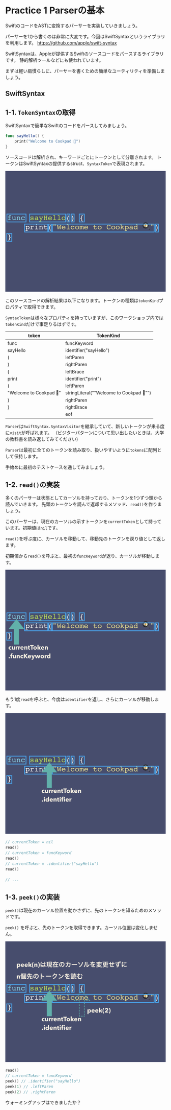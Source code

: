 # Practice 1 Parserの基本

SwiftのコードをASTに変換するパーサーを実装していきましょう。

パーサーを1から書くのは非常に大変です。今回はSwiftSyntaxというライブラリを利用します。
https://github.com/apple/swift-syntax

SwiftSyntaxは、Appleが提供するSwiftのソースコードをパースするライブラリです。
静的解析ツールなどにも使われています。

まずは軽い肩慣らしに、パーサーを書くための簡単なユーティリティを準備しましょう。

## SwiftSyntax

## 1-1. `TokenSyntax`の取得

SwiftSyntaxで簡単なSwiftのコードをパースしてみましょう。

```swift
func sayHello() {
    print("Welcome to Cookpad 🍳")
}
```

ソースコードは解析され、キーワードごとにトークンとして分離されます。
トークンはSwiftSyntaxの提供するstruct、`SyntaxToken`で表現されます。

![](parser0.jpeg)

このソースコードの解析結果は以下になります。トークンの種類は`tokenKind`プロパティで取得できます。

`SyntaxToken`は様々なプロパティを持っていますが、このワークショップ内では`tokenKind`だけで事足りるはずです。

|token|TokenKind|
|-----|---------|
|func|funcKeyword|
|sayHello|identifier("sayHello")|
|(|leftParen|
|)|rightParen|
|{|leftBrace|
|print|identifier("print")|
|(|leftParen|
|"Welcome to Cookpad 🍳"|stringLiteral("\"Welcome to Cookpad 🍳\"")|
|)|rightParen|
|}|rightBrace|
|<EOF>|eof|

`Parser`は`SwiftSyntax.SyntaxVisitor`を継承していて、新しいトークンが来る度に`visit`が呼ばれます。
（ビジターパターンについて思い出したいときは、大学の教科書を読み返してみてください)

`Parser`は最初に全てのトークンを読み取り、扱いやすいように`tokens`に配列として保持します。

手始めに最初のテストケースを通してみましょう。

## 1-2. `read()`の実装

多くのパーサーは状態としてカーソルを持っており、トークンを1つずつ頭から読んでいきます。
先頭のトークンを読んで返却するメソッド、`read()`を作りましょう。

このパーサーは、現在のカーソルの示すトークンを`currentToken`として持っています。初期値は`nil`です。

`read()`を呼ぶ度に、カーソルを移動して、移動先のトークンを戻り値として返します。

初期値から`read()`を呼ぶと、最初の`funcKeyword`が返り、カーソルが移動します。

![](parser1.jpeg)

もう1度`read`を呼ぶと、今度は`identifier`を返し、さらにカーソルが移動します。

![](parser2.jpeg)

```swift
// currentToken = nil
read()
// currentToken = funcKeyword
read()
// currentToken = .identifier("sayHello")
read()

// ...
```

## 1-3. `peek()`の実装

`peek()`は現在のカーソル位置を動かさずに、先のトークンを知るためのメソッドです。

`peek()` を呼ぶと、先のトークンを取得できます。カーソル位置は変化しません。

![](parser3.jpeg)

```swift
read()
// currentToken = funcKeyword
peek() // .identifier("sayHello")
peek(1) // .leftParen
peek(2) // .rightParen
```

ウォーミングアップはできましたか？
